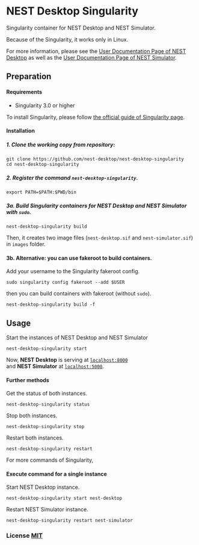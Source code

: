# NEST Desktop Singularity

Singularity container for NEST Desktop and NEST Simulator.

Because of the Singularity, it works only in Linux.

For more information, please see the
[User Documentation Page of NEST Desktop](https://nest-desktop.readthedocs.io)
as well as the
[User Documentation Page of NEST Simulator](https://nest-simulator.readthedocs.io).

## Preparation

#### Requirements

- Singularity 3.0 or higher

To install Singularity, please follow [the official guide of Singularity page](https://sylabs.io/docs/).

#### Installation

##### 1. Clone the working copy from repository:

```
git clone https://github.com/nest-desktop/nest-desktop-singularity
cd nest-desktop-singularity
```

##### 2. Register the command `nest-desktop-singularity`.

```
export PATH=$PATH:$PWD/bin
```

##### 3a. Build Singularity containers for NEST Desktop and NEST Simulator with `sudo`.

```
nest-desktop-singularity build
```

Then, it creates two image files (`nest-desktop.sif` and `nest-simulator.sif`) in `images` folder.

#### 3b. Alternative: you can use fakeroot to build containers.

Add your username to the Singularity fakeroot config.

```
sudo singularity config fakeroot --add $USER
```

then you can build containers with fakeroot (without `sudo`).

```
nest-desktop-singularity build -f
```

## Usage

Start the instances of NEST Desktop and NEST Simulator

```
nest-desktop-singularity start
```

Now, **NEST Desktop** is serving at [`localhost:8000`](localhost:8000)
<br/>
and **NEST Simulator** at [`localhost:5000`](localhost:5000).

#### Further methods

Get the status of both instances.

```
nest-desktop-singularity status
```

Stop both instances.

```
nest-desktop-singularity stop
```

Restart both instances.

```
nest-desktop-singularity restart
```

For more commands of Singularity,

#### Execute command for a single instance

Start NEST Desktop instance.

```
nest-desktop-singularity start nest-desktop
```

Restart NEST Simulator instance.

```
nest-desktop-singularity restart nest-simulator
```

### License [MIT](LICENSE)
